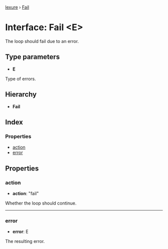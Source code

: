 [lexure](../README.md) › [Fail](fail.md)

# Interface: Fail \<**E**\>

The loop should fail due to an error.

## Type parameters

* **E**

Type of errors.

## Hierarchy

* **Fail**

## Index

### Properties

* [action](fail.md#action)
* [error](fail.md#error)

## Properties

###  action

* **action**: "fail"

Whether the loop should continue.

___

###  error

* **error**: E

The resulting error.
